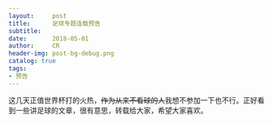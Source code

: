 ```yaml
---
layout:     post
title:      足球专题连载预告
subtitle:   
date:       2018-05-01
author:     CR
header-img: post-bg-debug.png
catalog: true
tags:
- 预告
---
```

这几天正值世界杯打的火热，~~作为从来不看球的人~~我想不参加一下也不行。正好看到一些讲足球的文章，很有意思，转载给大家，希望大家喜欢。
